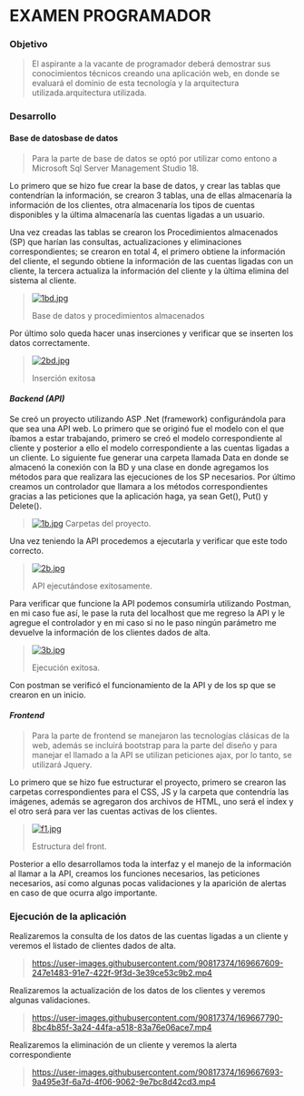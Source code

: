 # EXAMEN PROGRAMADOR

### Objetivo
> El aspirante a la vacante de programador deberá demostrar sus conocimientos técnicos
creando una aplicación web, en donde se evaluará el dominio de esta tecnología y la
arquitectura utilizada.arquitectura utilizada.

### Desarrollo
#### Base de datosbase de datos
> Para la parte de base de datos se optó por utilizar como entono a Microsoft Sql Server Management Studio 18.

Lo primero que se hizo fue crear la base de datos, y crear las tablas que contendrían la información, se crearon 3 tablas, una de ellas almacenaría la información de los clientes, otra almacenaría los tipos de cuentas disponibles y la última almacenaría las cuentas ligadas a un usuario.

Una vez creadas las tablas se crearon los Procedimientos almacenados (SP) que harían las consultas, actualizaciones y eliminaciones correspondientes; se crearon en total 4, el primero obtiene la información del cliente, el segundo obtiene la información de las cuentas ligadas con un cliente, la tercera actualiza la información del cliente y la última elimina del sistema al cliente.

> [![1bd.jpg](https://i.postimg.cc/br8yHxr8/1bd.jpg)](https://postimg.cc/hzyRK7V3)
> 
>Base de datos y procedimientos almacenados 

Por último solo queda hacer unas inserciones y verificar que se inserten los datos correctamente.

>[![2bd.jpg](https://i.postimg.cc/Lsbv1DyY/2bd.jpg)](https://postimg.cc/sB5pFYCs)
>
>Inserción exitosa

#### ***Backend (API)***
Se creó un proyecto utilizando ASP .Net (framework) configurándola para que sea una API web. Lo primero que se originó fue el modelo con el que íbamos a estar trabajando, primero se creó el modelo correspondiente al cliente y posterior a ello el modelo correspondiente a las cuentas ligadas a un cliente.
Lo siguiente fue generar una carpeta llamada Data en donde se almacenó la conexión con la BD y una clase en donde agregamos los métodos para que realizara las ejecuciones de los SP necesarios.
Por último creamos un controlador que llamara a los métodos correspondientes gracias a las peticiones que la aplicación haga, ya sean Get(), Put() y Delete().

> [![1b.jpg](https://i.postimg.cc/gkzRGRDf/1b.jpg)](https://postimg.cc/0r4rfzhf)
Carpetas del proyecto.

Una vez teniendo la API procedemos a ejecutarla y verificar que este todo correcto.
> [![2b.jpg](https://i.postimg.cc/vZRsW7NK/2b.jpg)](https://postimg.cc/1fK2SFP0)
>
>API ejecutándose exitosamente.

Para verificar que funcione la API podemos consumirla utilizando Postman, en mi caso fue así, le pase la ruta del localhost que me regreso la API y le agregue el controlador y en mi caso si no le paso ningún parámetro me devuelve la información de los clientes dados de alta.

> [![3b.jpg](https://i.postimg.cc/sxvMZPNX/3b.jpg)](https://postimg.cc/0K1kTSxR)
>
>Ejecución exitosa.

Con postman se verificó el funcionamiento de la API y de los sp que se crearon en un inicio.

#### ***Frontend***
>Para la parte de frontend se manejaron las tecnologías clásicas de la web, además se incluirá bootstrap para la parte del diseño y para manejar el llamado a la API se utilizan peticiones ajax, por lo tanto, se utilizará Jquery.

Lo primero que se hizo fue estructurar el proyecto, primero se crearon las carpetas correspondientes para el CSS, JS y la carpeta que contendría las imágenes, además se agregaron dos archivos de HTML, uno será el index y el otro será para ver las cuentas activas de los clientes.

> [![f1.jpg](https://i.postimg.cc/tJshHnWK/f1.jpg)](https://postimg.cc/K3yKPz9f)
>
>Estructura del front.

Posterior a ello desarrollamos toda la interfaz y el manejo de la información al llamar a la API, creamos los funciones necesarios, las peticiones necesarios, así como algunas pocas validaciones y la aparición de alertas en caso de que ocurra algo importante.

### Ejecución de la aplicación

Realizaremos la consulta de los datos de las cuentas ligadas a un cliente y veremos el listado de clientes dados de alta.

>https://user-images.githubusercontent.com/90817374/169667609-247e1483-91e7-422f-9f3d-3e39ce53c9b2.mp4

Realizaremos la actualización de los datos de los clientes y veremos algunas validaciones.

>https://user-images.githubusercontent.com/90817374/169667790-8bc4b85f-3a24-44fa-a518-83a76e06ace7.mp4

Realizaremos la eliminación de un cliente y veremos la alerta correspondiente

>https://user-images.githubusercontent.com/90817374/169667693-9a495e3f-6a7d-4f06-9062-9e7bc8d42cd3.mp4
